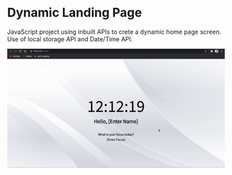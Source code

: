 # Dynamic Landing Page

JavaScript project using inbuilt APIs to crete a dynamic home page screen. Use of local storage API and Date/Time API.

![Dynamic Landing Page Demo](demo/demo.gif)
